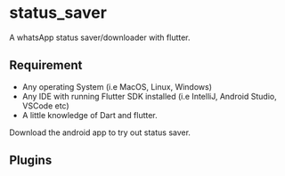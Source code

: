 # status_saver

A whatsApp status saver/downloader with flutter.

## Requirement

- Any operating System (i.e MacOS, Linux, Windows)
- Any IDE with running Flutter SDK installed (i.e IntelliJ, Android Studio, VSCode etc)
- A little knowledge of Dart and flutter.

Download the android app to try out status saver.

## Plugins

